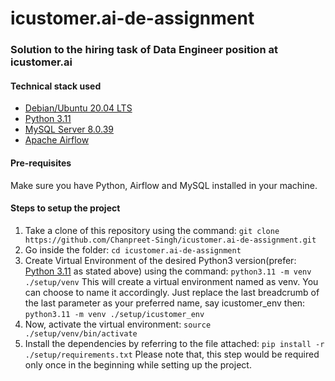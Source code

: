 # icustomer.ai-de-assignment
### Solution to the hiring task of Data Engineer position at icustomer.ai
#### Technical stack used
- [Debian/Ubuntu 20.04 LTS](https://releases.ubuntu.com/focal/ "Debian/Ubuntu 20.04 LTS")
- [Python 3.11](https://www.python.org/downloads/release/python-3117/)
- [MySQL Server 8.0.39](https://dev.mysql.com/downloads/mysql/8.0.html)
- [Apache Airflow]()

#### Pre-requisites
Make sure you have Python, Airflow and MySQL installed in your machine.

#### Steps to setup the project
1. Take a clone of this repository using the command: `git clone https://github.com/Chanpreet-Singh/icustomer.ai-de-assignment.git`
2. Go inside the folder: `cd icustomer.ai-de-assignment`
3. Create Virtual Environment of the desired Python3 version(prefer: [Python 3.11](https://www.python.org/downloads/release/python-3117/) as stated above) using the command: `python3.11 -m venv ./setup/venv`
This will create a virtual environment named as venv. You can choose to name it accordingly. Just replace the last breadcrumb of the last parameter as your preferred name, say icustomer_env then: `python3.11 -m venv ./setup/icustomer_env`
4. Now, activate the virtual environment: `source ./setup/venv/bin/activate`
5. Install the dependencies by referring to the file attached: `pip install -r ./setup/requirements.txt`
Please note that, this step would be required only once in the beginning while setting up the project.
